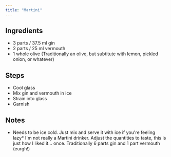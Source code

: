 ```yaml
---
title: "Martini"
---
```


## Ingredients
* 3 parts / 37.5 ml gin
* 2 parts / 25 ml vermouth
* 1 whole olive (Traditionally an olive, but subtitute with lemon, pickled onion, or whatever)

## Steps
* Cool glass
* Mix gin and vermouth in ice
* Strain into glass
* Garnish

## Notes
* Needs to be ice cold. Just mix and serve it with ice if you're feeling lazy* I'm not really a Martini drinker. Adjust the quantities to taste, this is just how I liked it... once.  Traditionally 6 parts gin and 1 part vermouth (eurgh!)

